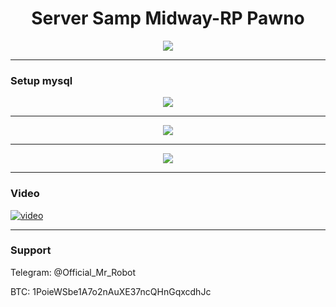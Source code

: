 <h1 align="center">Server Samp Midway-RP Pawno</h1>


<p align="center">
	<img src="https://i.postimg.cc/WpqXfdbg/Samp4.png" />
</p>

-------


### Setup mysql

<p align="center">
	<img src="https://i.postimg.cc/k5MJXrhF/samp1.png" />
</p>

-------

<p align="center">
	<img src="https://i.postimg.cc/x86GhV7x/samp2.png" />
</p>

-------

<p align="center">
	<img src="https://i.postimg.cc/s23XQG1W/Samp3.png" />
</p>


-------
### Video
[![video](https://i.postimg.cc/XqFTD88p/13504-min.jpg)](https://youtu.be/M07c8p7eR4g)

-------


### Support
Telegram: @Official_Mr_Robot

BTC: 1PoieWSbe1A7o2nAuXE37ncQHnGqxcdhJc
